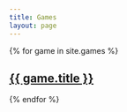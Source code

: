 ```yaml
---
title: Games
layout: page
---
```

{% for game in site.games %}
  <h2>
    <a href="{{ game.url }}">
      {{ game.title }}
    </a>
  </h2>
{% endfor %}
